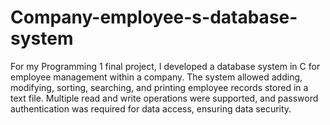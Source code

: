 # Company-employee-s-database-system
For my Programming 1 final project, I developed a database
system in C for employee management within a company.
The system allowed adding, modifying, sorting, searching,
and printing employee records stored in a text file. Multiple
read and write operations were supported, and password
authentication was required for data access, ensuring data
security.
